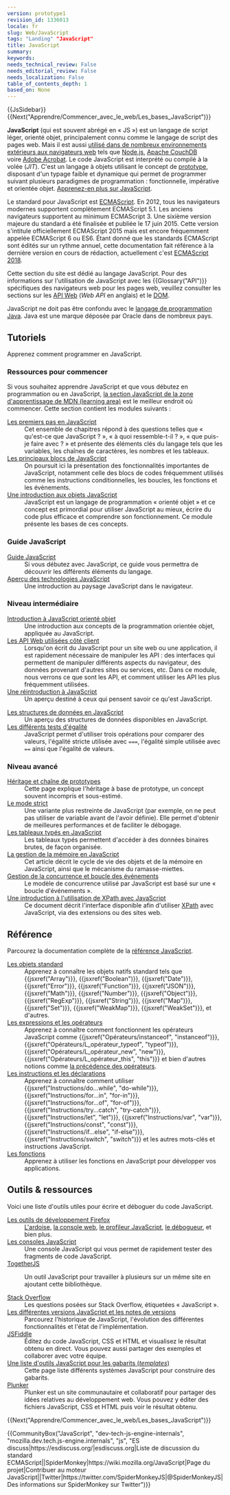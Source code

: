 ```yaml
---
version: prototype1
revision_id: 1336013
locale: fr
slug: Web/JavaScript
tags: "Landing" "JavaScript"
title: JavaScript
summary: 
keywords: 
needs_technical_review: False
needs_editorial_review: False
needs_localization: False
table_of_contents_depth: 1
based_on: None
---
```

<div>{{JsSidebar}}</div>

<div>{{Next("Apprendre/Commencer_avec_le_web/Les_bases_JavaScript")}}</div>

<p class="summary"><strong>JavaScript</strong> (qui est souvent abrégé en « JS ») est un langage de script léger, orienté objet, principalement connu comme le langage de script des pages web. Mais il est aussi <a href="https://fr.wikipedia.org/wiki/JavaScript#Autres_utilisations">utilisé dans de nombreux environnements extérieurs aux navigateurs web</a> tels que <a href="https://nodejs.org/">Node.js</a>, <a href="https://couchdb.apache.org/">Apache CouchDB</a> voire&nbsp;<a href="https://www.adobe.com/devnet/acrobat/javascript.html">Adobe Acrobat</a>. Le code JavaScript est interprété ou compilé à la volée (<em>JIT</em>). C'est un langage à objets utilisant le concept de <a href="https://fr.wikipedia.org/wiki/Programmation_orient%C3%A9e_prototype">prototype</a>, disposant d'un typage faible et dynamique qui permet de programmer suivant plusieurs paradigmes de programmation : fonctionnelle, impérative et orientée objet. <a href="/fr/docs/Web/JavaScript/A_propos">Apprenez-en plus sur JavaScript</a>.</p>

<p>Le standard pour JavaScript est <a href="/fr/docs/Web/JavaScript/Language_Resources">ECMAScript</a>. En 2012, tous les navigateurs modernes supportent complètement ECMAScript 5.1. Les anciens navigateurs supportent au minimum ECMAScript 3. Une sixième version majeure du standard a été finalisée et publiée le 17 juin 2015. Cette version s'intitule officiellement ECMAScript 2015 mais est encore fréquemment appelée ECMAScript 6 ou ES6. Étant donné que les standards ECMAScript sont édités sur un rythme annuel, cette documentation fait référence à la dernière version en cours de rédaction, actuellement c'est <a href="https://tc39.github.io/ecma262/">ECMAScript 2018</a>.</p>

<p>Cette section du site est dédié au langage JavaScript. Pour des informations sur l'utilisation de JavaScript avec les {{Glossary("API")}} spécifiques des navigateurs web pour les pages web, veuillez consulter les sections sur les <a href="/fr/docs/Web/API">API Web</a> (<em>Web API</em> en anglais) et le <a href="/fr/docs/DOM">DOM</a>.</p>

<p>JavaScript ne doit pas être confondu avec le <a href="https://fr.wikipedia.org/wiki/Java_%28langage%29">langage de programmation Java</a>. Java est une marque déposée par Oracle dans de nombreux pays.</p>

<div class="column-container">
<div class="column-half">
<h2 id="Tutoriels">Tutoriels</h2>

<p>Apprenez comment programmer en JavaScript.</p>

<h3 id="Ressources_pour_commencer">Ressources pour commencer</h3>

<p>Si vous souhaitez apprendre JavaScript et que vous débutez en programmation ou en JavaScript, <a href="/fr/Apprendre/JavaScript">la section JavaScript de la zone d'apprentissage de MDN (learning area)</a> est le meilleur endroit où commencer. Cette section contient les modules suivants :</p>

<dl>
 <dt><a href="/fr/docs/Learn/JavaScript/First_steps">Les premiers pas en JavaScript</a></dt>
 <dd>Cet ensemble de chapitres répond à des questions telles que « qu'est-ce que JavaScript ? », « à quoi ressemble-t-il ? », « que puis-je faire avec ? » et présente des éléments clés du langage tels que les variables, les chaînes de caractères, les nombres et les tableaux.</dd>
 <dt><a href="https://developer.mozilla.org/fr/Apprendre/JavaScript/Building_blocks">Les principaux blocs de JavaScript</a></dt>
 <dd>On poursuit ici la présentation des fonctionnalités importantes de JavaScript, notamment celle des blocs de codes fréquemment utilisés comme les instructions conditionnelles, les boucles, les fonctions et les évènements.</dd>
 <dt><a href="/fr/docs/Learn/JavaScript/Objects">Une introduction aux objets JavaScript</a></dt>
 <dd>JavaScript est un langage de programmation « orienté objet » et ce concept est primordial pour utiliser JavaScript au mieux, écrire du code plus efficace et comprendre son fonctionnement. Ce module présente les bases de ces concepts.</dd>
</dl>

<h3 id="Guide_JavaScript">Guide JavaScript</h3>

<dl>
 <dt><a href="/fr/docs/Web/JavaScript/Guide">Guide JavaScript</a></dt>
 <dd>Si vous débutez avec JavaScript, ce guide vous permettra de découvrir les différents éléments du langage.</dd>
 <dt><a href="/fr/docs/Web/JavaScript/JavaScript_technologies_overview">Aperçu des technologies JavaScript</a></dt>
 <dd>Une introduction au paysage JavaScript dans le navigateur.</dd>
</dl>

<h3 id="Niveau_intermédiaire">Niveau intermédiaire</h3>

<dl>
 <dt><a href="/fr/docs/Web/JavaScript/Introduction_à_JavaScript_orienté_objet">Introduction à JavaScript orienté objet</a></dt>
 <dd>Une introduction aux concepts de la programmation orientée objet, appliquée au JavaScript.</dd>
 <dt><a href="/fr/docs/Learn/JavaScript/Client-side_web_APIs">Les API Web utilisées côté client</a></dt>
 <dd>Lorsqu'on écrit du JavaScript pour un site web ou une application, il est rapidement nécessaire de manipuler les API : des interfaces qui permettent de manipuler différents aspects du navigateur, des données provenant d'autres sites ou services, etc. Dans ce module, nous verrons ce que sont les API, et comment utiliser les API les plus fréquemment utilisées.</dd>
 <dt><a href="/fr/docs/Web/JavaScript/Une_réintroduction_à_JavaScript">Une réintroduction à JavaScript</a></dt>
 <dd>Un aperçu destiné à ceux qui pensent savoir ce qu'est JavaScript.</dd>
</dl>

<dl>
 <dt><a href="/fr/docs/Web/JavaScript/Structures_de_données">Les structures de données en JavaScript</a></dt>
 <dd>Un aperçu des structures de données disponibles en JavaScript.</dd>
 <dt><a href="/fr/docs/Web/JavaScript/Les_différents_tests_d_égalité_comment_les_utiliser">Les différents tests d'égalité</a></dt>
 <dd>JavaScript permet d'utiliser trois opérations pour comparer des valeurs, l'égalité stricte utilisée avec <code>===</code>, l'égalité simple utilisée avec <code>==</code> ainsi que l'égalité de valeurs.</dd>
</dl>

<h3 id="Niveau_avancé">Niveau avancé</h3>

<dl>
 <dt><a href="/fr/docs/Web/JavaScript/Héritage_et_chaîne_de_prototypes">Héritage et chaîne de prototypes</a></dt>
 <dd>Cette page explique l'héritage à base de prototype, un concept souvent incompris et sous-estimé.</dd>
 <dt><a href="/fr/docs/Web/JavaScript/Reference/Strict_mode">Le mode strict</a></dt>
 <dd>Une variante plus restreinte de JavaScript (par exemple, on ne peut pas utiliser de variable avant de l'avoir définie). Elle permet d'obtenir de meilleures performances et de faciliter le débogage.</dd>
 <dt><a href="/fr/docs/Web/JavaScript/Tableaux_typés">Les tableaux typés en JavaScript</a></dt>
 <dd>Les tableaux typés permettent d'accéder à des données binaires brutes, de façon organisée.</dd>
 <dt><a href="/fr/docs/Web/JavaScript/Gestion_de_la_mémoire">La gestion de la mémoire en JavaScript</a></dt>
 <dd>Cet article décrit le cycle de vie des objets et de la mémoire en JavaScript, ainsi que le mécanisme du ramasse-miettes.</dd>
 <dt><a href="/fr/docs/Web/JavaScript/Concurrence_et_boucle_des_événements">Gestion de la concurrence et boucle des événements</a></dt>
 <dd>Le modèle de concurrence utilisé par JavaScript est basé sur une « boucle d'événements ».</dd>
 <dt><a href="/fr/docs/Web/JavaScript/Introduction_à_l_utilisation_de_XPath_avec_JavaScript">Une introduction à l'utilisation de XPath avec JavaScript</a></dt>
 <dd>Ce document décrit l'interface disponible afin d'utiliser <a href="/fr/docs/XPath">XPath</a> avec JavaScript, via des extensions ou des sites web.</dd>
</dl>
</div>

<div class="column-half">
<h2 id="Référence">Référence</h2>

<p>Parcourez la documentation complète de la <a href="/fr/docs/Web/JavaScript/Reference">référence JavaScript</a>.</p>

<dl>
 <dt><a href="/fr/docs/Web/JavaScript/Reference/Objets_globaux">Les objets standard</a></dt>
 <dd>Apprenez à connaître les objets natifs standard tels que {{jsxref("Array")}}, {{jsxref("Boolean")}}, {{jsxref("Date")}}, {{jsxref("Error")}}, {{jsxref("Function")}}, {{jsxref("JSON")}}, {{jsxref("Math")}}, {{jsxref("Number")}}, {{jsxref("Object")}}, {{jsxref("RegExp")}}, {{jsxref("String")}}, {{jsxref("Map")}}, {{jsxref("Set")}}, {{jsxref("WeakMap")}}, {{jsxref("WeakSet")}}, et d'autres.</dd>
 <dt><a href="/fr/docs/Web/JavaScript/Reference/Opérateurs">Les expressions et les opérateurs</a></dt>
 <dd>Apprenez à connaître comment fonctionnent les opérateurs JavaScript comme {{jsxref("Opérateurs/instanceof", "instanceof")}}, {{jsxref("Opérateurs/L_opérateur_typeof", "typeof")}}, {{jsxref("Opérateurs/L_opérateur_new", "new")}}, {{jsxref("Opérateurs/L_opérateur_this", "this")}} et bien d'autres notions comme <a href="/fr/docs/Web/JavaScript/Reference/Op%C3%A9rateurs/Pr%C3%A9c%C3%A9dence_des_op%C3%A9rateurs">la précédence des opérateurs</a>.</dd>
 <dt><a href="/fr/docs/Web/JavaScript/Reference/Instructions">Les instructions et les déclarations</a></dt>
 <dd>Apprenez à connaître comment utiliser {{jsxref("Instructions/do...while", "do-while")}}, {{jsxref("Instructions/for...in", "for-in")}}, {{jsxref("Instructions/for...of", "for-of")}}, {{jsxref("Instructions/try...catch", "try-catch")}}, {{jsxref("Instructions/let", "let")}}, {{jsxref("Instructions/var", "var")}}, {{jsxref("Instructions/const", "const")}}, {{jsxref("Instructions/if...else", "if-else")}}, {{jsxref("Instructions/switch", "switch")}} et les autres mots-clés et instructions JavaScript.</dd>
 <dt><a href="/fr/docs/Web/JavaScript/Reference/Fonctions">Les fonctions</a></dt>
 <dd>Apprenez à utiliser les fonctions en JavaScript pour développer vos applications.</dd>
</dl>

<h2 id="Outils_ressources">Outils &amp; ressources</h2>

<p>Voici une liste d'outils utiles pour écrire et déboguer du code JavaScript.</p>

<dl>
 <dt><a href="/fr/docs/Outils">Les outils de développement Firefox</a></dt>
 <dd><a href="/fr/docs/Outils/Ardoise">L'ardoise</a>, <a href="/fr/docs/Outils/Web_Console">la console web</a>, <a href="/fr/docs/Outils/Profiler">le profileur JavaScript</a>, <a href="/fr/docs/Outils/Debugger">le débogueur</a>, et bien plus.</dd>
 <dt><a href="/fr/docs/Web/JavaScript/Shells">Les consoles JavaScript</a></dt>
 <dd>Une console JavaScript qui vous permet de rapidement tester des fragments de code JavaScript.</dd>
 <dt><a href="https://togetherjs.com/">TogetherJS</a></dt>
 <dd>
 <p class="hero-header-text large">Un outil JavaScript pour travailler à plusieurs sur un même site en ajoutant cette bibliothèque.</p>
 </dd>
 <dt><a href="https://stackoverflow.com/questions/tagged/javascript">Stack Overflow</a></dt>
 <dd>Les questions posées sur Stack Overflow, étiquetées « JavaScript ».</dd>
 <dt><a href="/fr/docs/Web/JavaScript/New_in_JavaScript">Les différentes versions JavaScript et les notes de versions</a></dt>
 <dd>Parcourez l'historique de JavaScript, l'évolution des différentes fonctionnalités et l'état de l'implémentation.</dd>
 <dt><a href="https://jsfiddle.net/">JSFiddle</a></dt>
 <dd>Éditez du code JavaScript, CSS et HTML et visualisez le résultat obtenu en direct. Vous pouvez aussi partager des exemples et collaborer avec votre équipe.</dd>
 <dt><a href="/fr/docs/Web/JavaScript/JavaScript_templates">Une liste d'outils JavaScript pour les gabarits (<em>templates</em>)</a></dt>
 <dd>Cette page liste différents systèmes JavaScript pour construire des gabarits.</dd>
 <dt><a href="https://plnkr.co/">Plunker</a></dt>
 <dd>Plunker est un site communautaire et collaboratif pour partager des idées relatives au développement web. Vous pouvez y éditer des fichiers JavaScript, CSS et HTML puis voir le résultat obtenu.</dd>
</dl>
</div>
</div>

<p>{{Next("Apprendre/Commencer_avec_le_web/Les_bases_JavaScript")}}</p>

<p>{{CommunityBox("JavaScript", "dev-tech-js-engine-internals", "mozilla.dev.tech.js-engine.internals", "js", "ES discuss|https://esdiscuss.org/|esdiscuss.org|Liste de discussion du standard ECMAScript||SpiderMonkey|https://wiki.mozilla.org/JavaScript|Page du projet|Contribuer au moteur JavaScript||Twitter|https://twitter.com/SpiderMonkeyJS|@SpiderMonkeyJS|Des informations sur SpiderMonkey sur Twitter")}}</p>

